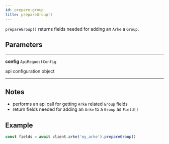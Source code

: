 ```yaml
---
id: prepare-group
title: prepareGroup()
---
```


`prepareGroup()` returns fields needed for adding an `Arke` a `Group`.


## Parameters

---
**config** `ApiRequestConfig`

api configuration object

---


## Notes

* performs an api call for getting `Arke` related `Group` fields
* return fields needed for adding an `Arke` to a `Group` as `Field[]`

## Example

```js
const fields = await client.arke('my_arke').prepareGroup()
```


